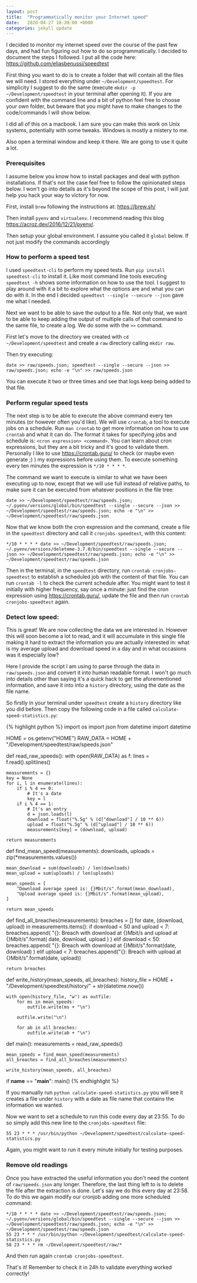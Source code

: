 ```yaml
---
layout: post
title:  "Programmatically monitor your Internet speed"
date:   2020-04-27 18:30:00 +0000
categories: jekyll update
---
```


I decided to monitor my internet speed over the course of the past few days, and had fun
figuring out how to do so programmatically. I decided to document the steps I followed.
I put all the code here: <https://github.com/eliasbenussi/speedtest>

First thing you want to do is to create a folder that will contain all the files we will need.
I stored everything under `~/Development/speedtest`. For simplicity I suggest to do the same
(execute `mkdir -p ~/Development/speedtest` in your terminal after opening it). If you are
confident with the command line and a bit of python feel free to choose your own folder, but beware
that you might have to make changes to the code/commands I will show below.

I did all of this on a macbook. I am sure you can make this work on Unix systems, potentially with
some tweaks. Windows is mostly a mistery to me.

Also open a terminal window and keep it there. We are going to use it quite a lot.


### Prerequisites

I assume below you know how to install packages and deal with python installations. If that's
not the case feel free to follow the opinionated steps below. I won't go into details as it's
beyond the scope of this post, I will just help you hack your way to victory for now.

First, install `brew` following the instructions at: <https://brew.sh/>

Then install `pyenv` and `virtualenv`. I recommend reading this blog  <https://acroz.dev/2016/12/21/pyenv/>.

Then setup your global environment. I assume you called it `global` below. If not just modify the
commands accordingly

### How to perform a speed test

I used `speedtest-cli` to perform my speed tests. Run `pip install speedtest-cli` to install it.
Like most command line tools executing `speedtest -h` shows some information on how to use the tool.
I suggest to play around with it a bit to explore what the options are and what you can do with it.
In the end I decided `speedtest --single --secure --json` gave me what I needed.

Next we want to be able to save the output to a file. Not only that, we want to be able to keep
adding the output of multiple calls of that command to the same file, to create a log. We do some
with the `>>` command.

First let's move to the directory we created with `cd ~/Development/speedtest` and create a `raw`
directory calling `mkdir raw`.

Then try executing:

```
date >> raw/speeds.json; speedtest --single --secure --json >> raw/speeds.json; echo -e "\n" >> raw/speeds.json
```

You can execute it two or three times and see that logs keep being added to that file.


### Perform regular speed tests

The next step is to be able to execute the above command every ten minutes (or however often you'd
like). We will use `crontab`, a tool to execute jobs on a schedule. Run `man crontab` to get more
information on how to use `crontab` and what it can do.
The format it takes for specifying jobs and schedule is: `<cron expression> <command>`. You can learn
about cron expressions, but they are a bit tricky and it's good to validate them. Personally I like
to use <https://crontab.guru/> to check (or maybe even generate ;) ) my expressions before using them.
To execute something every ten minutes the expression is `*/10 * * * *`.

The command we want to execute is similar to what we have been executing up to now, except that we
will use full instead of relative paths, to make sure it can be executed from whatever positions in
the file tree:

```
date >> ~/Development/speedtest/raw/speeds.json; ~/.pyenv/versions/global/bin/speedtest --single --secure --json >> ~/Development/speedtest/raw/speeds.json; echo -e "\n" >> ~/Development/speedtest/raw/speeds.json
```

Now that we know both the cron expression and the command, create a file in the `speedtest`
directory and call it `cronjobs-speedtest`, with this content:

```
*/10 * * * * date >> ~/Development/speedtest/raw/speeds.json; ~/.pyenv/versions/deleteme-3.7.0/bin/speedtest --single --secure --json >> ~/Development/speedtest/raw/speeds.json; echo -e "\n" >> ~/Development/speedtest/raw/speeds.json
```

Then in the terminal, in the `speedtest` directory, run `crontab cronjobs-speedtest` to establish a
scheduled job with the content of that file. You can run `crontab -l` to check the current schedule
after. You might want to test it initially with higher frequency, say once a minute: just find the
cron expression using <https://crontab.guru/>, update the file and then run `crontab cronjobs-speedtest` again.


### Detect low speed:

This is great! We are now collecting the data we are interested in. However this will soon become a
lot to read, and it will accumulate in this single file making it hard to extract the information
you are actually interested in: what is my average upload and download speed in a day and in what
occasions was it especially low?

Here I provide the script I am using to parse through the data in `raw/speeds.json` and convert it
into human readable format. I won't go much into details other than saying it's a quick hack
to get the aforementioned information, and save it into into a `history` directory, using the date
as the file name.

So firstly in your terminal under `speedtest` create a `history` directory like you did before.
Then copy the following code in a file called `calculate-speed-statistics.py`:

{% highlight python %}
import os
import json
from datetime import datetime


HOME = os.getenv("HOME")
RAW_DATA = HOME + "/Development/speedtest/raw/speeds.json"


def read_raw_speeds():
    with open(RAW_DATA) as f:
        lines = f.read().splitlines()

    measurements = {}
    key = None
    for i, l in enumerate(lines):
        if i % 4 == 0:
            # It's a date
            key = l
        if i % 4 == 1:
            # It's an entry
            d = json.loads(l)
            download = float("%.5g" % (d["download"] / 10 ** 6))
            upload = float("%.5g" % (d["upload"] / 10 ** 6))
            measurements[key] = (download, upload)

    return measurements


def find_mean_speed(measurements):
    downloads, uploads = zip(*measurements.values())

    mean_download = sum(downloads) / len(downloads)
    mean_upload = sum(uploads) / len(uploads)

    mean_speeds = [
        "Download average speed is: {}Mbit/s".format(mean_download),
        "Upload average speed is: {}Mbit/s".format(mean_upload),
    ]

    return mean_speeds


def find_all_breaches(measurements):
    breaches = []
    for date, (download, upload) in measurements.items():
        if download < 50 and upload < 7:
            breaches.append(
                "{}: Breach with download at {}Mbit/s and upload at {}Mbit/s".format(
                    date, download, upload
                )
            )
        elif download < 50:
            breaches.append(
                "{}: Breach with download at {}Mbit/s".format(date, download)
            )
        elif upload < 7:
            breaches.append("{}: Breach with upload at {}Mbit/s".format(date, upload))

    return breaches


def write_history(mean_speeds, all_breaches):
    history_file = HOME + "/Development/speedtest/history/" + str(datetime.now())

    with open(history_file, "w") as outfile:
        for ms in mean_speeds:
            outfile.write(ms + "\n")

        outfile.write("\n")

        for ab in all_breaches:
            outfile.write(ab + "\n")


def main():
    measurements = read_raw_speeds()

    mean_speeds = find_mean_speed(measurements)
    all_breaches = find_all_breaches(measurements)

    write_history(mean_speeds, all_breaches)


if __name__ == "__main__":
    main()
{% endhighlight %}

If you manually run `python calculate-speed-statistics.py` you will see it creates a file under
`history` with a date as file name that contains the information we wanted.

Now we want to set a schedule to run this code every day at 23:55. To do so simply add this new line
to the `cronjobs-speedtest` file:

```
55 23 * * * /usr/bin/python ~/Development/speedtest/calculate-speed-statistics.py
```

Again, you might want to run it every minute initially for testing purposes.


### Remove old readings

Once you have extracted the useful information you don't need the content of `raw/speeds.json` any longer. Therefore, the last thing left to is to delete the file after the extraction is done. Let's
say we do this every day at 23:58. To do this we again modify our cronjob adding one more scheduled
command:

```
*/10 * * * * date >> ~/Development/speedtest/raw/speeds.json; ~/.pyenv/versions/global/bin/speedtest --single --secure --json >> ~/Development/speedtest/raw/speeds.json; echo -e "\n" >> ~/Development/speedtest/raw/speeds.json
55 23 * * * /usr/bin/python ~/Development/speedtest/calculate-speed-statistics.py
58 23 * * * rm ~/Development/speedtest/raw/*
```

And then run again `crontab cronjobs-speedtest`.

That's it! Remember to check it in 24h to validate everything worked correctly!
